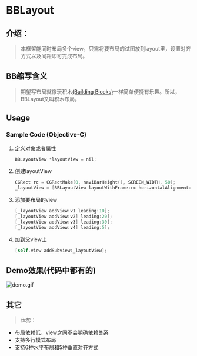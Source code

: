 # BBLayout
## 介绍：

>  本框架能同时布局多个view，只需将要布局的试图放到layout里，设置对齐方式以及间距即可完成布局。

## BB缩写含义

> 期望写布局就像玩积木[(Building Blocks)](https://baike.baidu.com/item/积木/10820775?fromtitle=building%20blocks&fromid=18082107&fr=aladdin)一样简单便捷有乐趣。所以，BBLayout又叫积木布局。

## Usage

### Sample Code (Objective-C)

1. 定义对象或者属性

   ```objective-c
   BBLayoutView *layoutView = nil;
   ```

2. 创建layoutView

   ```objective-c
   CGRect rc = CGRectMake(0, naviBarHeight(), SCREEN_WIDTH, 50);
   _layoutView = [BBLayoutView layoutWithFrame:rc horizontalAlignment:BBLayoutHorizontalAlignmentCenter];
   
   ```

3. 添加要布局的view

   ```objective-c
   [_layoutView addView:v1 leading:10];
   [_layoutView addView:v2] leading:20];
   [_layoutView addView:v3] leading:30];
   [_layoutView addView:v4] leading:5];
   ```

4. 加到父view上

   ```objective-c
   [self.view addSubview:_layoutView];
   ```

## Demo效果(代码中都有的)

![demo.gif](https://i.loli.net/2020/03/16/Xj62m8sC3HFbAqy.gif)

## 其它



> 优势：

* 布局依赖低，view之间不会明确依赖关系
* 支持多行模式布局
* 支持6种水平布局和5种垂直对齐方式